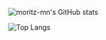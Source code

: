 ![moritz-mn's GitHub stats](https://github-readme-stats.vercel.app/api?username=moritz-mn&count_private=true&show_icons=true&theme=onedark) 

![Top Langs](https://github-readme-stats.vercel.app/api/top-langs/?username=moritz-mn&theme=onedark) 
